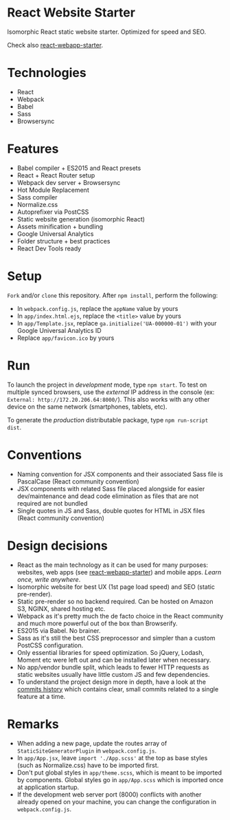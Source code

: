 # React Website Starter

Isomorphic React static website starter. Optimized for speed and SEO.

Check also [react-webapp-starter][react-webapp-starter].

# Technologies
* React
* Webpack
* Babel
* Sass
* Browsersync

# Features

* Babel compiler + ES2015 and React presets
* React + React Router setup
* Webpack dev server + Browsersync
* Hot Module Replacement
* Sass compiler
* Normalize.css
* Autoprefixer via PostCSS
* Static website generation (isomorphic React)
* Assets minification + bundling
* Google Universal Analytics
* Folder structure + best practices
* React Dev Tools ready

# Setup

`Fork` and/or `clone` this repository. After `npm install`, perform the following:

* In `webpack.config.js`, replace the `appName` value by yours
* In `app/index.html.ejs`, replace the `<title>` value by yours
* In `app/Template.jsx`, replace `ga.initialize('UA-000000-01')` with your Google Universal Analytics ID
* Replace `app/favicon.ico` by yours

# Run

To launch the project in _development_ mode, type `npm start`. To test on multiple synced browsers,
use the _external_ IP address in the console (ex: `External: http://172.20.206.64:8000/`).
This also works with any other device on the same network (smartphones, tablets, etc).

To generate the _production_ distributable package, type `npm run-script dist`.

# Conventions

* Naming convention for JSX components and their associated Sass file is PascalCase (React community convention)
* JSX components with related Sass file placed alongside for easier dev/maintenance and dead code elimination
as files that are not required are not bundled
* Single quotes in JS and Sass, double quotes for HTML in JSX files (React community convention)

# Design decisions

* React as the main technology as it can be used for many purposes: websites, web apps
(see [react-webapp-starter][react-webapp-starter]) and mobile apps. _Learn once, write anywhere_.
* Isomorphic website for best UX (1st page load speed) and SEO (static pre-render).
* Static pre-render so no backend required. Can be hosted on Amazon S3, NGINX, shared hosting etc.
* Webpack as it's pretty much the de facto choice in the React community and much more powerful out of the box than Browserify.
* ES2015 via Babel. No brainer.
* Sass as it's still the best CSS preprocessor and simpler than a custom PostCSS configuration.
* Only essential libraries for speed optimization. So jQuery, Lodash, Moment etc were left out and can be installed later when necessary.
* No app/vendor bundle split, which leads to fewer HTTP requests as static websites usually have little custom JS and few dependencies.
* To understand the project design more in depth, have a look at the [commits history][commits-history] which contains clear, small commits related
to a single feature at a time.

# Remarks

* When adding a new page, update the routes array of `StaticSiteGeneratorPlugin` in `webpack.config.js`.
* In `app/App.jsx`, leave `import './App.scss'` at the top as base styles (such as Normalize.css) have to be imported first.
* Don't put global styles in `app/theme.scss`, which is meant to be imported by components. Global styles go in `app/App.scss`
which is imported once at application startup.
* If the development web server port (8000) conflicts with another already opened on your machine, you can change the configuration in `webpack.config.js`.

[react-webapp-starter]: https://github.com/thibautvs/react-webapp-starter
[commits-history]: https://github.com/thibautvs/react-website-starter/commits/master
